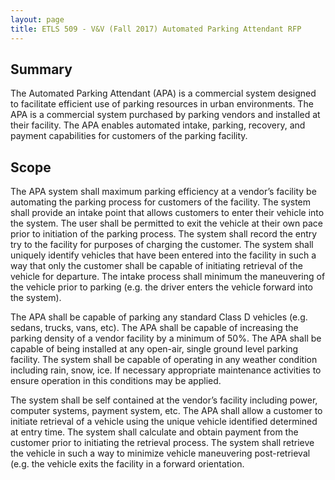 ```yaml
---
layout: page
title: ETLS 509 - V&V (Fall 2017) Automated Parking Attendant RFP
---
```


## Summary
The Automated Parking Attendant (APA) is a commercial system designed to facilitate efficient use of parking resources in urban environments. The APA is a commercial system purchased by parking vendors and installed at their facility. The APA enables automated intake, parking, recovery, and payment capabilities for customers of the parking facility.

## Scope
The APA system shall maximum parking efficiency at a vendor’s facility be automating the parking process for customers of the facility. The system shall provide an intake point that allows customers to enter their vehicle into the system. The user shall be permitted to exit the vehicle at their own pace prior to initiation of the parking process. The system shall record the entry try to the facility for purposes of charging the customer. The system shall uniquely identify vehicles that have been entered into the facility in such a way that only the customer shall be capable of initiating retrieval of the vehicle for departure. The intake process shall minimum the maneuvering of the vehicle prior to parking (e.g. the driver enters the vehicle forward into the system).

The APA shall be capable of parking any standard Class D vehicles (e.g. sedans, trucks, vans, etc). The APA shall be capable of increasing the parking density of a vendor facility by a minimum of 50%. The APA shall be capable of being installed at any open-air, single ground level parking facility. The system shall be capable of operating in any weather condition including rain, snow, ice. If necessary appropriate maintenance activities to ensure operation in this conditions may be applied.

The system shall be self contained at the vendor’s facility including power, computer systems, payment system, etc.
The APA shall allow a customer to initiate retrieval of a vehicle using the unique vehicle identified determined at entry time. The system shall calculate and obtain payment from the customer prior to initiating the retrieval process. The system shall retrieve the vehicle in such a way to minimize vehicle maneuvering post-retrieval (e.g. the vehicle exits the facility in a forward orientation.

